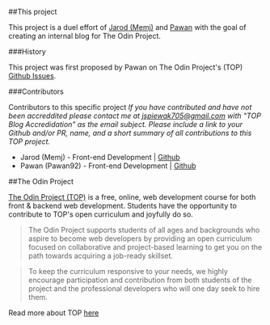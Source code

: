 ##This project

This project is a duel effort of [Jarod (Memj)](https://github.com/memj) and [Pawan](https://github.com/pawan92) with the goal of creating an internal blog for The Odin Project.

###History

This project was first proposed by Pawan on The Odin Project's (TOP) [Github Issues](https://github.com/TheOdinProject/curriculum/issues/3560#issuecomment-209073864). 

###Contributors

Contributors to this specific project *If you have contributed and have not been accreddited please contact me at jspiewak705@gmail.com with "TOP Blog Accredidation" as the email subject. Please include a link to your Github and/or PR, name, and a short summary of all contributions to this TOP project.*

* Jarod (Memj) - Front-end Development | [Github](https://github.com/memj)
* Pawan (Pawan92) - Front-end Development | [Github](https://github.com/pawan92)

##The Odin Project

[The Odin Project (TOP)](https://github.com/TheOdinProject/curriculum) is a free, online, web development course for both front & backend web development. Students have the opportunity to contribute to TOP's open curriculum and joyfully do so. 

>The Odin Project supports students of all ages and backgrounds who aspire to become web developers by providing an open curriculum focused on collaborative and project-based learning to get you on the path towards acquiring a job-ready skillset.

>To keep the curriculum responsive to your needs, we highly encourage participation and contribution from both students of the project and the professional developers who will one day seek to hire them.

Read more about TOP [here](https://github.com/TheOdinProject/curriculum/blob/master/getting_started.md)
